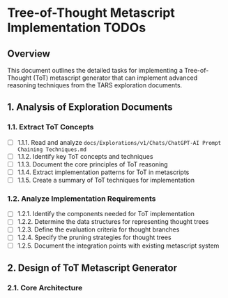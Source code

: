 ﻿# Tree-of-Thought Metascript Implementation TODOs

## Overview
This document outlines the detailed tasks for implementing a Tree-of-Thought (ToT) metascript generator that can implement advanced reasoning techniques from the TARS exploration documents.

## 1. Analysis of Exploration Documents

### 1.1. Extract ToT Concepts
- [ ] 1.1.1. Read and analyze `docs/Explorations/v1/Chats/ChatGPT-AI Prompt Chaining Techniques.md`
- [ ] 1.1.2. Identify key ToT concepts and techniques
- [ ] 1.1.3. Document the core principles of ToT reasoning
- [ ] 1.1.4. Extract implementation patterns for ToT in metascripts
- [ ] 1.1.5. Create a summary of ToT techniques for implementation

### 1.2. Analyze Implementation Requirements
- [ ] 1.2.1. Identify the components needed for ToT implementation
- [ ] 1.2.2. Determine the data structures for representing thought trees
- [ ] 1.2.3. Define the evaluation criteria for thought branches
- [ ] 1.2.4. Specify the pruning strategies for thought trees
- [ ] 1.2.5. Document the integration points with existing metascript system

## 2. Design of ToT Metascript Generator

### 2.1. Core Architecture
- [ ] 2.1.1. Design the overall structure of the ToT generator
- [ ] 2.1.2. Define the input and output interfaces
- [ ] 2.1.3. Create the component diagram
- [ ] 2.1.4. Specify the data flow between components
- [ ] 2.1.5. Design the error handling and logging strategy

### 2.2. Thought Tree Representation
- [ ] 2.2.1. Design the data structure for thought nodes
- [ ] 2.2.2. Define the tree construction algorithm
- [ ] 2.2.3. Specify the node evaluation mechanism
- [ ] 2.2.4. Design the tree traversal algorithms
- [ ] 2.2.5. Create the tree visualization format

### 2.3. Evaluation and Pruning
- [ ] 2.3.1. Design the evaluation function interface
- [ ] 2.3.2. Define the default evaluation metrics
- [ ] 2.3.3. Specify the pruning algorithm
- [ ] 2.3.4. Design the beam search implementation
- [ ] 2.3.5. Create the best-first search implementation

## 3. Implementation of ToT Metascript Generator

### 3.1. Base Structure
- [ ] 3.1.1. Create the `tree_of_thought_generator.tars` file
- [ ] 3.1.2. Implement the DESCRIBE and CONFIG blocks
- [ ] 3.1.3. Define the main variables and constants
- [ ] 3.1.4. Implement the logging and error handling
- [ ] 3.1.5. Create the main workflow structure

### 3.2. Document Processing
- [ ] 3.2.1. Implement the function to read exploration documents
- [ ] 3.2.2. Create the concept extraction function
- [ ] 3.2.3. Implement the concept filtering mechanism
- [ ] 3.2.4. Create the concept prioritization function
- [ ] 3.2.5. Implement the concept-to-implementation mapping

### 3.3. Thought Tree Implementation
- [ ] 3.3.1. Implement the thought node data structure
- [ ] 3.3.2. Create the tree construction function
- [ ] 3.3.3. Implement the node expansion function
- [ ] 3.3.4. Create the tree evaluation function
- [ ] 3.3.5. Implement the tree pruning function

### 3.4. Metascript Generation
- [ ] 3.4.1. Implement the metascript template system
- [ ] 3.4.2. Create the ToT reasoning section generator
- [ ] 3.4.3. Implement the evaluation function generator
- [ ] 3.4.4. Create the pruning strategy generator
- [ ] 3.4.5. Implement the full metascript assembly function

### 3.5. Output and Reporting
- [ ] 3.5.1. Implement the metascript file writing function
- [ ] 3.5.2. Create the detailed report generator
- [ ] 3.5.3. Implement the tree visualization generator
- [ ] 3.5.4. Create the performance metrics calculator
- [ ] 3.5.5. Implement the summary report generator

## 4. Testing and Validation

### 4.1. Unit Testing
- [ ] 4.1.1. Test the document processing functions
- [ ] 4.1.2. Test the thought tree implementation
- [ ] 4.1.3. Test the evaluation and pruning functions
- [ ] 4.1.4. Test the metascript generation functions
- [ ] 4.1.5. Test the output and reporting functions

### 4.2. Integration Testing
- [ ] 4.2.1. Test the end-to-end workflow
- [ ] 4.2.2. Test with different exploration documents
- [ ] 4.2.3. Test with various concept complexities
- [ ] 4.2.4. Test the integration with existing metascript system
- [ ] 4.2.5. Test the performance with large documents

### 4.3. Validation
- [ ] 4.3.1. Validate the generated metascripts for correctness
- [ ] 4.3.2. Verify the ToT reasoning implementation
- [ ] 4.3.3. Validate the evaluation and pruning strategies
- [ ] 4.3.4. Verify the integration with existing systems
- [ ] 4.3.5. Validate the overall performance and effectiveness

## 5. Documentation and Examples

### 5.1. User Documentation
- [ ] 5.1.1. Create overview documentation for the ToT generator
- [ ] 5.1.2. Write usage instructions and examples
- [ ] 5.1.3. Document the configuration options
- [ ] 5.1.4. Create troubleshooting guides
- [ ] 5.1.5. Write best practices for ToT metascripts

### 5.2. Technical Documentation
- [ ] 5.2.1. Document the architecture and design
- [ ] 5.2.2. Create API documentation for functions
- [ ] 5.2.3. Document the data structures and algorithms
- [ ] 5.2.4. Create sequence diagrams for key workflows
- [ ] 5.2.5. Document integration points with other systems

### 5.3. Example Metascripts
- [ ] 5.3.1. Create a simple ToT reasoning example
- [ ] 5.3.2. Implement a complex problem-solving example
- [ ] 5.3.3. Create a code improvement example
- [ ] 5.3.4. Implement a decision-making example
- [ ] 5.3.5. Create a creative generation example

